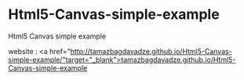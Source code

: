 # Html5-Canvas-simple-example
Html5 Canvas simple example

website :  <a href="http://tamazbagdavadze.github.io/Html5-Canvas-simple-example/"target="_blank">tamazbagdavadze.github.io/Html5-Canvas-simple-example</a>
